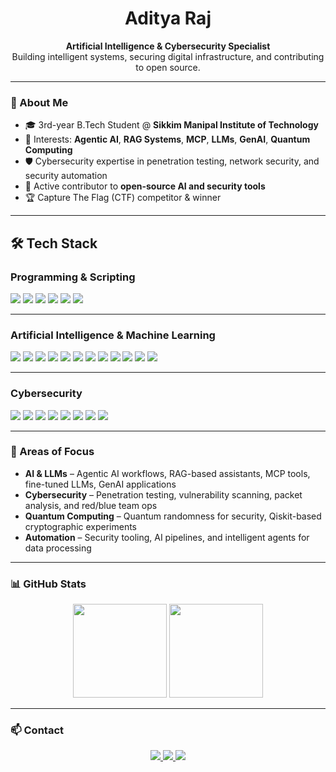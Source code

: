 <h1 align="center">Aditya Raj</h1>
<p align="center">
<b>Artificial Intelligence & Cybersecurity Specialist</b><br>
Building intelligent systems, securing digital infrastructure, and contributing to open source.
</p>

---

### 👤 About Me
- 🎓 3rd-year B.Tech Student @ **Sikkim Manipal Institute of Technology**
- 🧠 Interests: **Agentic AI**, **RAG Systems**, **MCP**, **LLMs**, **GenAI**, **Quantum Computing**
- 🛡️ Cybersecurity expertise in penetration testing, network security, and security automation
- 📂 Active contributor to **open-source AI and security tools**
- 🏆 Capture The Flag (CTF) competitor & winner

---

## 🛠 Tech Stack

### **Programming & Scripting**
<div>
<img src="https://img.shields.io/badge/C-A8B9CC?style=for-the-badge&logo=c&logoColor=white"/>
<img src="https://img.shields.io/badge/C++-00599C?style=for-the-badge&logo=cplusplus&logoColor=white"/>
<img src="https://img.shields.io/badge/Python-3776AB?style=for-the-badge&logo=python&logoColor=white"/>
<img src="https://img.shields.io/badge/Bash-121011?style=for-the-badge&logo=gnubash&logoColor=white"/>
<img src="https://img.shields.io/badge/JavaScript-F7DF1E?style=for-the-badge&logo=javascript&logoColor=black"/>
<img src="https://img.shields.io/badge/TypeScript-3178C6?style=for-the-badge&logo=typescript&logoColor=white"/>
</div>

---

### **Artificial Intelligence & Machine Learning**
<div>
<img src="https://img.shields.io/badge/PyTorch-EE4C2C?style=for-the-badge&logo=pytorch&logoColor=white"/>
<img src="https://img.shields.io/badge/TensorFlow-FF6F00?style=for-the-badge&logo=tensorflow&logoColor=white"/>
<img src="https://img.shields.io/badge/Scikit--Learn-F7931E?style=for-the-badge&logo=scikit-learn&logoColor=white"/>
<img src="https://img.shields.io/badge/LangChain-1C3C3C?style=for-the-badge&logo=chainlink&logoColor=white"/>
<img src="https://img.shields.io/badge/Ollama-000000?style=for-the-badge&logo=ollama&logoColor=white"/>
<img src="https://img.shields.io/badge/HuggingFace-F8D800?style=for-the-badge&logo=huggingface&logoColor=black"/>
<img src="https://img.shields.io/badge/OpenAI-412991?style=for-the-badge&logo=openai&logoColor=white"/>
<img src="https://img.shields.io/badge/Qiskit-6929C4?style=for-the-badge&logo=ibm&logoColor=white"/>
<img src="https://img.shields.io/badge/Anthropic-000000?style=for-the-badge&logo=anthropic&logoColor=white"/>
<img src="https://img.shields.io/badge/Weights%20%26%20Biases-FFBE00?style=for-the-badge&logo=weightsandbiases&logoColor=black"/>
<img src="https://img.shields.io/badge/MLflow-0194E2?style=for-the-badge&logo=mlflow&logoColor=white"/>
<img src="https://img.shields.io/badge/Ray-028CF0?style=for-the-badge&logo=ray&logoColor=white"/>
</div>

---

### **Cybersecurity**
<div>
<img src="https://img.shields.io/badge/Nmap-5A5A5A?style=for-the-badge&logo=gnometerminal&logoColor=white"/>
<img src="https://img.shields.io/badge/Wireshark-1679A7?style=for-the-badge&logo=wireshark&logoColor=white"/>
<img src="https://img.shields.io/badge/Burp%20Suite-FF6F00?style=for-the-badge&logo=burpsuite&logoColor=white"/>
<img src="https://img.shields.io/badge/Metasploit-3B7FC4?style=for-the-badge&logo=metasploit&logoColor=white"/>
<img src="https://img.shields.io/badge/Hydra-000000?style=for-the-badge&logo=linux&logoColor=white"/>
<img src="https://img.shields.io/badge/John%20the%20Ripper-333333?style=for-the-badge&logo=linux&logoColor=white"/>
<img src="https://img.shields.io/badge/Arch%20Linux-1793D1?style=for-the-badge&logo=archlinux&logoColor=white"/>
<img src="https://img.shields.io/badge/Kali%20Linux-557C94?style=for-the-badge&logo=kalilinux&logoColor=white"/>
</div>

---

### 📌 Areas of Focus
- **AI & LLMs** – Agentic AI workflows, RAG-based assistants, MCP tools, fine-tuned LLMs, GenAI applications  
- **Cybersecurity** – Penetration testing, vulnerability scanning, packet analysis, and red/blue team ops  
- **Quantum Computing** – Quantum randomness for security, Qiskit-based cryptographic experiments  
- **Automation** – Security tooling, AI pipelines, and intelligent agents for data processing

---

### 📊 GitHub Stats
<p align="center">
  <img src="https://github-readme-stats.vercel.app/api?username=Aditya1z&show_icons=true&theme=github_dark" height="150"/>
  <img src="https://github-readme-streak-stats.herokuapp.com/?user=Aditya1z&theme=github-dark" height="150"/>
</p>

---

### 📫 Contact
<p align="center">
  <a href="https://www.linkedin.com/in/aditya-r-aj/" target="_blank">
    <img src="https://img.shields.io/badge/LinkedIn-0077B5?style=for-the-badge&logo=linkedin&logoColor=white"/>
  </a>
  <a href="mailto:rajaditya.ar@outlook.com">
    <img src="https://img.shields.io/badge/Outlook-0078D4?style=for-the-badge&logo=microsoftoutlook&logoColor=white"/>
  </a>
  <a href="https://github.com/Aditya1z" target="_blank">
    <img src="https://img.shields.io/badge/GitHub-181717?style=for-the-badge&logo=github&logoColor=white"/>
  </a>
</p>
